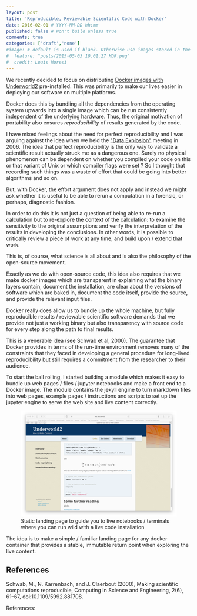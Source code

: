 ```yaml
---
layout: post
title: 'Reproducible, Reviewable Scientific Code with Docker'
date: 2016-02-01 # YYYY-MM-DD hh:mm
published: false # Won't build unless true
comments: true
categories: ['draft','none']
#image: # default is used if blank. Otherwise use images stored in the _images/posts folder
#  feature: "posts/2015-05-03 10.01.27 HDR.png"
#  credit: Louis Moresi
---
```


We recently decided to focus on distributing [Docker images with Underworld2](http://www.underworldcode.org/posts/Underworld-and-Dockers2/) pre-installed. This was primarily to make our lives easier in deploying our software on multiple platforms.

Docker does this by bundling all the dependencies from the operating system upwards into a single image which can be run consistently independent of the underlying hardware. Thus, the original motivation of portability also ensures _reproducibility_ of results generated by the code.

I have mixed feelings about the need for perfect reproducibility and I was arguing against the idea when we held the ["Data Explosion"](http://rses.anu.edu.au/cadi/Whiteconference/) meeting in 2006. The idea that perfect reproducibility is the only way to validate a scientific result actually struck me as a dangerous one. Surely no physical phenomenon can be dependent on whether you compiled your code on this or that variant of Unix or which compiler flags were set ? So I thought that recording such things was a waste of effort that could be going into better algorithms and so on.

But, with Docker, the effort argument does not apply and instead we might ask whether it is useful to be able to rerun a computation in a forensic, or perhaps, diagnostic fashion.

In order to do this it is not just a question of being able to re-run a calculation but to re-explore the context of the calculation: to examine the sensitivity to the original assumptions and verify the interpretation of the results in developing the conclusions. In other words, it is possible to critically review a piece of work at any time, and build upon / extend that work.

This is, of course, what science is all about and is also the philosophy of the open-source movement.

Exactly as we do with open-source code, this idea also requires that we make docker images which are transparent in explaining what the binary layers contain, document the installation, are clear about the versions of software which are baked in, document the code itself, provide the source, and provide the relevant input files.

Docker really does allow us to bundle up the whole machine, but fully reproducible results / reviewable scientific software demands that we provide not just a working binary but also transparency with source code for every step along the path to final results.  

This is a venerable idea (see Schwab et al, 2000). The guarantee that Docker provides in terms of the run-time environment removes many of the constraints that they faced in developing a general procedure for long-lived reproducibility but still requires a commitment from the researcher to their audience.

To start the ball rolling, I started building a module which makes it easy to bundle up web pages  / files / jupyter notebooks and make a front end to a Docker image. The module contains the jekyll engine to turn markdown files into web pages, example pages / instructions and scripts to set up the jupyter engine to serve the web site and live content correctly.


<figure >
	<a href="/images/posts/KitematicWebEngine/SafariWebInterface.png"><img src="/images/posts/KitematicWebEngine/SafariWebInterface.png"></a>
	<figcaption> Static landing page to guide you to live notebooks / terminals where you can run wild with a live code installation
    </figcaption>
</figure>

The idea is to make a simple / familiar landing page for any docker container that provides a stable, immutable return point when exploring the live content. 


## References

Schwab, M., N. Karrenbach, and J. Claerbout (2000), Making scientific computations reproducible, Computing In Science and Engineering, 2(6), 61–67, doi:10.1109/5992.881708.





References:
